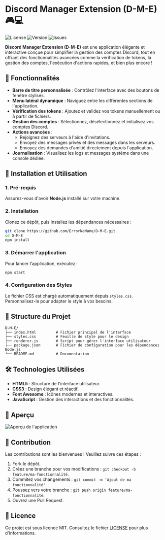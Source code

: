 # Discord Manager Extension (D-M-E) 🎮💻

![License](https://img.shields.io/github/license/ErrorNoName/D-M-E)
![Version](https://img.shields.io/github/package-json/v/ErrorNoName/D-M-E)
![Issues](https://img.shields.io/github/issues/ErrorNoName/D-M-E)

**Discord Manager Extension (D-M-E)** est une application élégante et interactive conçue pour simplifier la gestion des comptes Discord, tout en offrant des fonctionnalités avancées comme la vérification de tokens, la gestion des comptes, l'exécution d'actions rapides, et bien plus encore !

## 🎨 Fonctionnalités

- **Barre de titre personnalisée** : Contrôlez l'interface avec des boutons de fenêtre stylisés.
- **Menu latéral dynamique** : Naviguez entre les différentes sections de l'application.
- **Vérification des tokens** : Ajoutez et validez vos tokens manuellement ou à partir de fichiers.
- **Gestion des comptes** : Sélectionnez, désélectionnez et initialisez vos comptes Discord.
- **Actions avancées** :
  - Rejoignez des serveurs à l'aide d'invitations.
  - Envoyez des messages privés et des messages dans les serveurs.
  - Envoyez des demandes d'amitié directement depuis l'application.
- **Journalisation** : Visualisez les logs et messages système dans une console dédiée.

## 🚀 Installation et Utilisation

### 1. Pré-requis
Assurez-vous d'avoir **Node.js** installé sur votre machine.

### 2. Installation
Clonez ce dépôt, puis installez les dépendances nécessaires :

```bash
git clone https://github.com/ErrorNoName/D-M-E.git
cd D-M-E
npm install
```

### 3. Démarrer l'application
Pour lancer l'application, exécutez :

```bash
npm start
```

### 4. Configuration des Styles
Le fichier CSS est chargé automatiquement depuis `styles.css`. Personnalisez-le pour adapter le style à vos besoins.

## 📂 Structure du Projet

```
D-M-E/
├── index.html         # Fichier principal de l'interface
├── styles.css         # Feuille de style pour le design
├── renderer.js        # Script pour gérer l'interface utilisateur
├── package.json       # Fichier de configuration pour les dépendances Node.js
└── README.md          # Documentation
```

## 🛠️ Technologies Utilisées

- **HTML5** : Structure de l'interface utilisateur.
- **CSS3** : Design élégant et réactif.
- **Font Awesome** : Icônes modernes et interactives.
- **JavaScript** : Gestion des interactions et des fonctionnalités.

## 📸 Aperçu

<img src="https://media.discordapp.net/attachments/1118076831418028082/1313078454270296114/WQvcZg4.png?ex=674ed31b&is=674d819b&hm=50f6eea914490d3e949b34a8b532b8580d6a76c5601c87653a4af93dafa60adf&=&width=943&height=628" alt="Aperçu de l'application">

## 🤝 Contribution

Les contributions sont les bienvenues ! Veuillez suivre ces étapes :

1. Fork le dépôt.
2. Créez une branche pour vos modifications : `git checkout -b feature/ma-fonctionnalité`.
3. Commitez vos changements : `git commit -m 'Ajout de ma fonctionnalité'`.
4. Poussez vers votre branche : `git push origin feature/ma-fonctionnalité`.
5. Ouvrez une Pull Request.

## 📜 Licence

Ce projet est sous licence MIT. Consultez le fichier [LICENSE](./LICENSE) pour plus d'informations.
